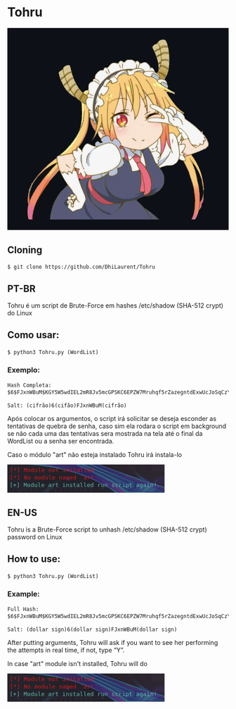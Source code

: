 # Tohru

![](/Tohruu.png?raw=true)

## Cloning

````
$ git clone https://github.com/DhiLaurent/Tohru
````

## PT-BR

Tohru é um script de Brute-Force em hashes /etc/shadow (SHA-512 crypt) do Linux 


## Como usar:

````
$ python3 Tohru.py (WordList)
````

### Exemplo:

````
Hash Completa: $6$FJxnWBuM$KGY5W5wdIEL2mR8Jv5mcGPSKC6EPZW7Mruhqf5rZazegntdExwUcJoSqCzYrifutf6QoSRsyO0YQWxTTQo4yP1
````

````
Salt: (cifrão)6(cifão)FJxnWBuM(cifrão)
````
Após colocar os argumentos, o script irá solicitar se deseja esconder as tentativas de quebra de senha, caso sim ela rodara o script em background se não cada uma das tentativas sera mostrada na tela até o final da WordList ou a senha ser encontrada.

Caso o módulo "art" não esteja instalado Tohru irá instala-lo

![](/module.png?raw=true)


## EN-US

Tohru is a Brute-Force script to unhash /etc/shadow (SHA-512 crypt) password on Linux

## How to use:

````
$ python3 Tohru.py (WordList)
````

### Example:

````
Full Hash: $6$FJxnWBuM$KGY5W5wdIEL2mR8Jv5mcGPSKC6EPZW7Mruhqf5rZazegntdExwUcJoSqCzYrifutf6QoSRsyO0YQWxTTQo4yP1
````

````
Salt: (dollar sign)6(dollar sign)FJxnWBuM(dollar sign)
````

After putting arguments, Tohru will ask if you want to see her performing the attempts in real time, if not, type “Y”.

In case "art" module isn't installed, Tohru will do

![](/module.png?raw=true)
